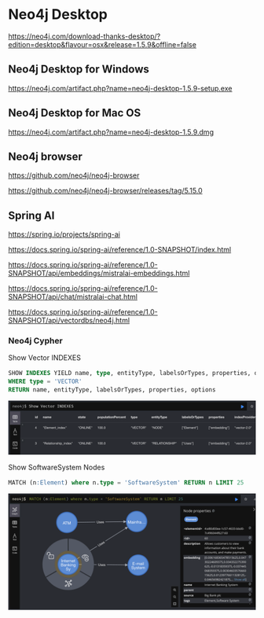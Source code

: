 # Neo4j Desktop

https://neo4j.com/download-thanks-desktop/?edition=desktop&flavour=osx&release=1.5.9&offline=false

## Neo4j Desktop for Windows
https://neo4j.com/artifact.php?name=neo4j-desktop-1.5.9-setup.exe

## Neo4j Desktop for Mac OS
https://neo4j.com/artifact.php?name=neo4j-desktop-1.5.9.dmg

## Neo4j browser

https://github.com/neo4j/neo4j-browser

https://github.com/neo4j/neo4j-browser/releases/tag/5.15.0

## Spring AI

https://spring.io/projects/spring-ai

https://docs.spring.io/spring-ai/reference/1.0-SNAPSHOT/index.html

https://docs.spring.io/spring-ai/reference/1.0-SNAPSHOT/api/embeddings/mistralai-embeddings.html

https://docs.spring.io/spring-ai/reference/1.0-SNAPSHOT/api/chat/mistralai-chat.html

https://docs.spring.io/spring-ai/reference/1.0-SNAPSHOT/api/vectordbs/neo4j.html


### Neo4j Cypher

Show Vector INDEXES

```sql
SHOW INDEXES YIELD name, type, entityType, labelsOrTypes, properties, options 
WHERE type = 'VECTOR' 
RETURN name, entityType, labelsOrTypes, properties, options
```

![show_indexes](images/show_indexes.png)

Show SoftwareSystem Nodes

```sql
MATCH (n:Element) where n.type = 'SoftwareSystem' RETURN n LIMIT 25
```

![show_software_systems](images/show_software_systems.png)